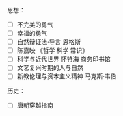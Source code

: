 思想：
- [ ] 不完美的勇气
- [ ] 幸福的勇气
- [ ] 自然辩证法·导言 恩格斯
- [ ] 陈嘉映 《哲学 科学 常识》
- [ ] 科学与近代世界 怀特海 商务印书馆
- [ ] 文艺复兴时期的人与自然
- [ ] 新教伦理与资本主义精神 马克斯·韦伯

历史：
- [ ] 唐朝穿越指南